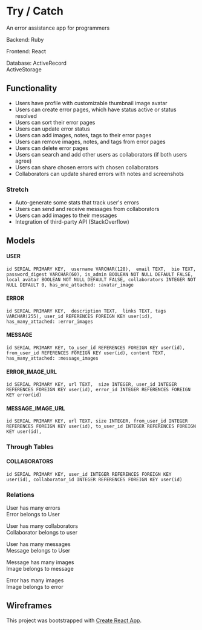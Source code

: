# Try / Catch 

An error assistance app for programmers 

Backend: 
Ruby 

Frontend: 
React 

Database: 
ActiveRecord  
ActiveStorage 


## Functionality 
* Users have profile with customizable thumbnail image avatar 
* Users can create error pages, which have status active or status resolved  
* Users can sort their error pages 
* Users can update error status
* Users can add images, notes, tags to their error pages
* Users can remove images, notes, and tags from error pages 
* Users can delete error pages
* Users can search and add other users as collaborators (if both users agree)
* Users can share chosen errors with chosen collaborators  
* Collaborators can update shared errors with notes and screenshots 

### Stretch 
* Auto-generate some stats that track user's errors 
* Users can send and receive messages from collaborators 
* Users can add images to their messages 
* Integration of third-party API (StackOverflow)


## Models 

#### USER
`
id SERIAL PRIMARY KEY, 
username VARCHAR(128), 
email TEXT, 
bio TEXT,  
password_digest VARCHAR(60),
is_admin BOOLEAN NOT NULL DEFAULT FALSE, 
local_avatar BOOLEAN NOT NULL DEFAULT FALSE,
collaborators INTEGER NOT NULL DEFAULT 0,
has_one_attached: :avatar_image 
`
#### ERROR 
`
id SERIAL PRIMARY KEY, 
description TEXT, 
links TEXT,
tags VARCHAR(255),
user_id REFERENCES FOREIGN KEY user(id),
has_many_attached: :error_images  
`
#### MESSAGE 
`
id SERIAL PRIMARY KEY,
to_user_id REFERENCES FOREIGN KEY user(id),
from_user_id REFERENCES FOREIGN KEY user(id),
content TEXT,
has_many_attached: :message_images 
`
#### ERROR_IMAGE_URL
`
id SERIAL PRIMARY KEY,
url TEXT, 
size INTEGER,
user_id INTEGER REFERENCES FOREIGN KEY user(id),
error_id INTEGER REFERENCES FOREIGN KEY error(id)
`
#### MESSAGE_IMAGE_URL
`
id SERIAL PRIMARY KEY,
url TEXT,
size INTEGER,
from_user_id INTEGER REFERENCES FOREIGN KEY user(id),
to_user_id INTEGER REFERENCES FOREIGN KEY user(id),
`

### Through Tables

#### COLLABORATORS
`
id SERIAL PRIMARY KEY,
user_id INTEGER REFERENCES FOREIGN KEY user(id),
collaborator_id INTEGER REFERENCES FOREIGN KEY user(id)
`

### Relations 
User has many errors  
Error belongs to User 

User has many collaborators  
Collaborator belongs to user 

User has many messages  
Message belongs to User 

Message has many images  
Image belongs to message 

Error has many images  
Image belongs to error 


## Wireframes 


This project was bootstrapped with [Create React App](https://github.com/facebook/create-react-app).